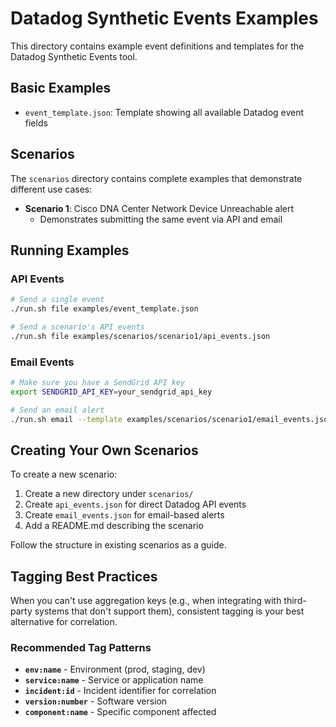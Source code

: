 # Datadog Synthetic Events Examples

This directory contains example event definitions and templates for the Datadog Synthetic Events tool.

## Basic Examples

- `event_template.json`: Template showing all available Datadog event fields

## Scenarios

The `scenarios` directory contains complete examples that demonstrate different use cases:

- **Scenario 1**: Cisco DNA Center Network Device Unreachable alert
  - Demonstrates submitting the same event via API and email

## Running Examples

### API Events

```bash
# Send a single event
./run.sh file examples/event_template.json

# Send a scenario's API events
./run.sh file examples/scenarios/scenario1/api_events.json
```

### Email Events

```bash
# Make sure you have a SendGrid API key
export SENDGRID_API_KEY=your_sendgrid_api_key

# Send an email alert
./run.sh email --template examples/scenarios/scenario1/email_events.json
```

## Creating Your Own Scenarios

To create a new scenario:

1. Create a new directory under `scenarios/`
2. Create `api_events.json` for direct Datadog API events
3. Create `email_events.json` for email-based alerts
4. Add a README.md describing the scenario

Follow the structure in existing scenarios as a guide.

## Tagging Best Practices

When you can't use aggregation keys (e.g., when integrating with third-party systems that don't support them), consistent tagging is your best alternative for correlation.

### Recommended Tag Patterns

- **`env:name`** - Environment (prod, staging, dev)
- **`service:name`** - Service or application name
- **`incident:id`** - Incident identifier for correlation
- **`version:number`** - Software version
- **`component:name`** - Specific component affected